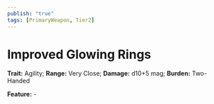 ```yaml
---
publish: "true"
tags: [PrimaryWeapon, Tier2]
---
```

# Improved Glowing Rings

**Trait:** Agility; **Range:** Very Close; **Damage:** d10+5 mag; **Burden:** Two-Handed

**Feature:** -
